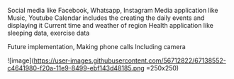 Social media like Facebook, Whatsapp, Instagram
Media application like Music, Youtube
Calendar includes the creating the daily events and displaying it
Current time and weather of region
Health application like sleeping data, exercise data

Future implementation,
Making phone calls
Including camera
 
![image](https://user-images.githubusercontent.com/56712822/67138552-c4641980-f20a-11e9-8499-ebf143d48185.png =250x250)
